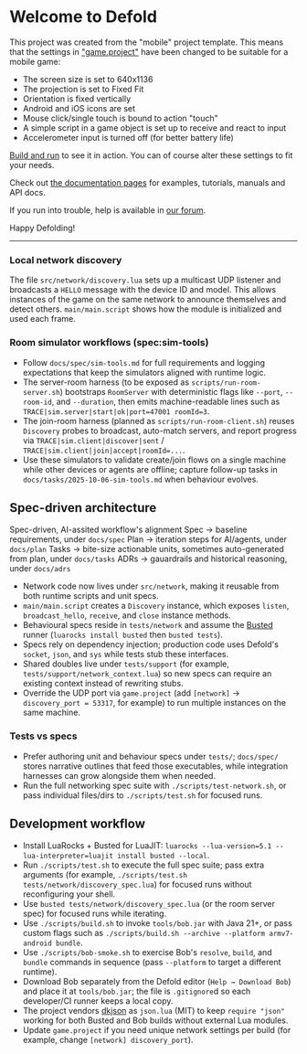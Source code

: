 # Welcome to Defold

This project was created from the "mobile" project template. This means that the settings in ["game.project"](defold://open?path=/game.project) have been changed to be suitable for a mobile game:

- The screen size is set to 640x1136
- The projection is set to Fixed Fit
- Orientation is fixed vertically
- Android and iOS icons are set
- Mouse click/single touch is bound to action "touch"
- A simple script in a game object is set up to receive and react to input
- Accelerometer input is turned off (for better battery life)

[Build and run](defold://build) to see it in action. You can of course alter these settings to fit your needs.

Check out [the documentation pages](https://defold.com/learn) for examples, tutorials, manuals and API docs.

If you run into trouble, help is available in [our forum](https://forum.defold.com).

Happy Defolding!

---

### Local network discovery

The file `src/network/discovery.lua` sets up a multicast UDP listener and broadcasts a `HELLO` message with the device ID and model. This allows instances of the game on the same network to announce themselves and detect others. `main/main.script` shows how the module is initialized and used each frame.

### Room simulator workflows (spec:sim-tools)

- Follow `docs/spec/sim-tools.md` for full requirements and logging expectations that keep the simulators aligned with runtime logic.
- The server-room harness (to be exposed as `scripts/run-room-server.sh`) bootstraps `RoomServer` with deterministic flags like `--port`, `--room-id`, and `--duration`, then emits machine-readable lines such as `TRACE|sim.server|start|ok|port=47001 roomId=3`.
- The join-room harness (planned as `scripts/run-room-client.sh`) reuses `Discovery` probes to broadcast, auto-match servers, and report progress via `TRACE|sim.client|discover|sent` / `TRACE|sim.client|join|accept|roomId=...`.
- Use these simulators to validate create/join flows on a single machine while other devices or agents are offline; capture follow-up tasks in `docs/tasks/2025-10-06-sim-tools.md` when behaviour evolves.

## Spec-driven architecture

Spec-driven, AI-assited workflow's alignment
Spec -> baseline requirements, under `docs/spec`
Plan -> iteration steps for AI/agents, under `docs/plan`
Tasks -> bite-size actionable units, sometimes auto-generated from plan, under `docs/tasks`
ADRs -> gauardrails and historical reasoning, under `docs/adrs`

- Network code now lives under `src/network`, making it reusable from both runtime scripts and unit specs.
- `main/main.script` creates a `Discovery` instance, which exposes `listen`, `broadcast_hello`, `receive`, and `close` instance methods.
- Behavioural specs reside in `tests/network` and assume the [Busted](https://lunarmodules.github.io/busted/) runner (`luarocks install busted` then `busted tests`).
- Specs rely on dependency injection; production code uses Defold's `socket`, `json`, and `sys` while tests stub these interfaces.
- Shared doubles live under `tests/support` (for example, `tests/support/network_context.lua`) so new specs can require an existing context instead of rewriting stubs.
- Override the UDP port via `game.project` (add `[network]` → `discovery_port = 53317`, for example) to run multiple instances on the same machine.

### Tests vs specs

- Prefer authoring unit and behaviour specs under `tests/`; `docs/spec/` stores narrative outlines that feed those executables, while integration harnesses can grow alongside them when needed.
- Run the full networking spec suite with `./scripts/test-network.sh`, or pass individual files/dirs to `./scripts/test.sh` for focused runs.

## Development workflow

- Install LuaRocks + Busted for LuaJIT: `luarocks --lua-version=5.1 --lua-interpreter=luajit install busted --local`.
- Run `./scripts/test.sh` to execute the full spec suite; pass extra arguments (for example, `./scripts/test.sh tests/network/discovery_spec.lua`) for focused runs without reconfiguring your shell.
- Use `busted tests/network/discovery_spec.lua` (or the room server spec) for focused runs while iterating.
- Use `./scripts/build.sh` to invoke `tools/bob.jar` with Java 21+, or pass custom flags such as `./scripts/build.sh --archive --platform armv7-android bundle`.
- Use `./scripts/bob-smoke.sh` to exercise Bob's `resolve`, `build`, and `bundle` commands in sequence (pass `--platform` to target a different runtime).
- Download Bob separately from the Defold editor (`Help → Download Bob`) and place it at `tools/bob.jar`; the file is `.gitignore`d so each developer/CI runner keeps a local copy.
- The project vendors [dkjson](https://github.com/LuaDist/dkjson) as `json.lua` (MIT) to keep `require "json"` working for both Busted and Bob builds without external Lua modules.
- Update `game.project` if you need unique network settings per build (for example, change `[network] discovery_port`).
